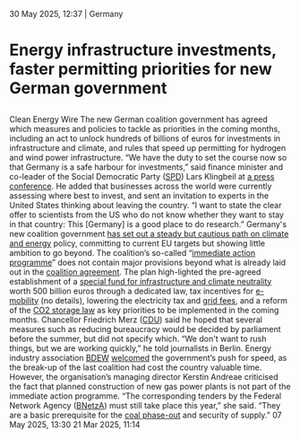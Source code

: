 30 May 2025, 12:37
| 
Germany
# Energy infrastructure investments, faster permitting priorities for new German government
## 
Clean Energy Wire
The new German coalition government has agreed which measures and policies to tackle as priorities in the coming months, including an act to unlock hundreds of billions of euros for investments in infrastructure and climate, and rules that speed up permitting for hydrogen and wind power infrastructure.
“We have the duty to set the course now so that Germany is a safe harbour for investments,” said finance minister and co-leader of the Social Democratic Party ([SPD](https://www.cleanenergywire.org/experts/spd-social-democratic-party)) Lars Klingbeil at [a press conference](https://x.com/CDU/status/1927771694573174990). He added that businesses across the world were currently assessing where best to invest, and sent an invitation to experts in the United States thinking about leaving the country. “I want to state the clear offer to scientists from the US who do not know whether they want to stay in that country: This [Germany] is a good place to do research.”
Germany's new coalition government [has set out a steady but cautious path on climate and energy](https://www.cleanenergywire.org/dossiers/new-german-government-charts-cautious-climate-course-europes-largest-economy) policy, committing to current EU targets but showing little ambition to go beyond. The coalition’s so-called “[immediate action programme](https://www.politico.eu/wp-content/uploads/2025/05/29/260528-Ergebnisse-KoaA85-1.pdf)” does not contain major provisions beyond what is already laid out in the [coalition agreement](https://www.cleanenergywire.org/factsheets/what-germanys-aspiring-coalition-government-agreement-means-climate-and-energy).
The plan high-lighted the pre-agreed establishment of a [special fund for infrastructure and climate neutrality](https://www.cleanenergywire.org/factsheets/qa-germanys-eu500-bln-infrastructure-fund-whats-it-climate-and-energy) worth 500 billion euros through a dedicated law, tax incentives for [e-mobility](https://www.cleanenergywire.org/glossary/letter_e#e-mobility) (no details), lowering the electricity tax and [grid fees](https://www.cleanenergywire.org/glossary/letter_g#grid_fees), and a reform of the [CO2 storage law](https://www.cleanenergywire.org/factsheets/quest-climate-neutrality-puts-ccs-back-table-germany) as key priorities to be implemented in the coming months.
Chancellor Friedrich Merz ([CDU](https://www.cleanenergywire.org/experts/cdu-christian-democratic-union)) said he hoped that several measures such as reducing bureaucracy would be decided by parliament before the summer, but did not specify which. “We don't want to rush things, but we are working quickly,” he told journalists in Berlin.
Energy industry association [BDEW](https://www.cleanenergywire.org/experts/bdew-german-association-energy-and-water-industries) [welcomed](https://www.bdew.de/presse/ergebnis-koalitionsausschuss-energiepolitik/) the government’s push for speed, as the break-up of the last coalition had cost the country valuable time. However, the organisation’s managing director Kerstin Andreae criticised the fact that planned construction of new gas power plants is not part of the immediate action programme. “The corresponding tenders by the Federal Network Agency ([BNetzA](https://www.cleanenergywire.org/experts/federal-network-agency-electricity-gas-telecommunications-post-and-railway-0)) must still take place this year,” she said. “They are a basic prerequisite for the [coal phase-out](https://www.cleanenergywire.org/glossary/letter_c#coal_phase-out) and security of supply.”
07 May 2025, 13:30
21 Mar 2025, 11:14
